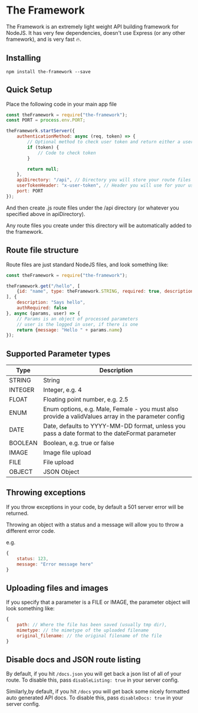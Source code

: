 # The Framework
The Framework is an extremely light weight API building framework for NodeJS.
It has very few dependencies, doesn't use Express (or any other framework), and is very fast 🔥.

## Installing
``
npm install the-framework --save
``

## Quick Setup
Place the following code in your main app file

```javascript
const theFramework = require("the-framework");
const PORT = process.env.PORT;

theFramework.startServer({
    authenticationMethod: async (req, token) => {
        // Optional method to check user token and return either a user object or null (if you cannot authenticate your user)
        if (token) {
            // Code to check token
        }

        return null;
    },
    apiDirectory: "/api", // Directory you will store your route files in
    userTokenHeader: "x-user-token", // Header you will use for your user tokens
    port: PORT
});
```

And then create .js route files under the /api directory (or whatever you specified above in apiDirectory).

Any route files you create under this directory will be automatically added to the framework.

## Route file structure
Route files are just standard NodeJS files, and look something like:

```javascript
const theFramework = require("the-framework");

theFramework.get("/hello", [
    {id: "name", type: theFramework.STRING, required: true, description: "Your name"}
], {
    description: "Says hello",
    authRequired: false
}, async (params, user) => {
    // Params is an object of processed parameters
    // user is the logged in user, if there is one
    return {message: "Hello " + params.name}
});
```

## Supported Parameter types
| Type | Description |
|-------|---------------------|
| STRING | String |
| INTEGER | Integer, e.g. 4 |
| FLOAT | Floating point number, e.g. 2.5 |
| ENUM | Enum options, e.g. Male, Female - you must also provide a validValues array in the parameter config |
| DATE | Date, defaults to YYYY-MM-DD format, unless you pass a date format to the dateFormat parameter |
| BOOLEAN | Boolean, e.g. true or false |
| IMAGE | Image file upload |
| FILE | File upload |
| OBJECT | JSON Object |

## Throwing exceptions
If you throw exceptions in your code, by default a 501 server error will be returned.

Throwing an object with a status and a message will allow you to throw a different error code.

e.g. 

```javascript
{
    status: 123,
    message: "Error message here"
}
```

## Uploading files and images
If you specify that a parameter is a FILE or IMAGE, the parameter object will look something like:

```javascript
{
    path: // Where the file has been saved (usually tmp dir),
    mimetype: // the mimetype of the uploaded filename
    original_filename: // the original filename of the file
}
```

## Disable docs and JSON route listing
By default, if you hit `/docs.json` you will get back a json list of all of your route.
To disable this, pass  `disableListing: true` in your server config.

Similarly,by default, if you hit `/docs` you will get back some nicely formatted auto generated API docs.
To disable this, pass  `disableDocs: true` in your server config.
